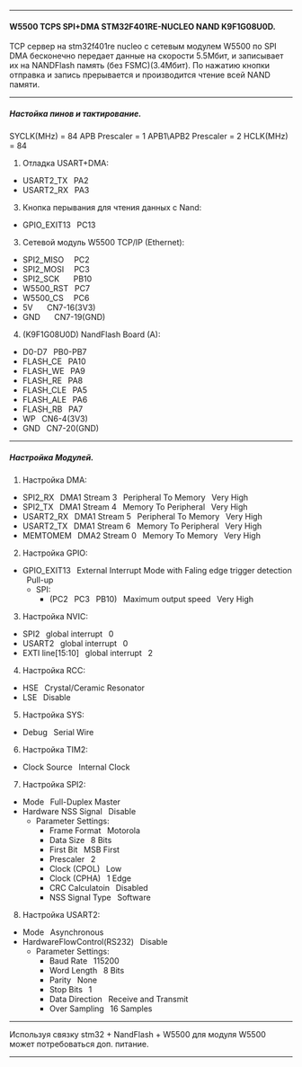 ***
#### W5500 TCPS SPI+DMA STM32F401RE-NUCLEO NAND K9F1G08U0D.  
TCP сервер на stm32f401re nucleo c сетевым модулем W5500 по SPI DMA бесконечно передает данные на скорости 5.5Мбит, и записывает их на NANDFlash память (без FSMC)(3.4Мбит). По нажатию кнопки отправка и запись прерывается и производится чтение всей NAND памяти.
***
##### Настойка пинов и тактирование.  
SYCLK(MHz) = 84  APB Prescaler = 1  APB1\APB2 Prescaler = 2  HCLK(MHz) = 84  
1. Отладка USART+DMA:  
 - USART2_TX      &ensp;PA2
 - USART2_RX      &ensp;PA3  
3. Кнопка перывания для чтения данных с Nand:
 - GPIO_EXIT13    &ensp;PC13  
3. Сетевой модуль W5500 ТСР/IP (Ethernet):  
 - SPI2_MISO      &ensp;&ensp;PC2  
 - SPI2_MOSI      &ensp;&ensp;PC3  
 - SPI2_SCK       &ensp;&ensp;&ensp;PB10  
 - W5500_RST      &ensp;PC7  
 - W5500_CS       &ensp;&ensp;PC6  
 - 5V             &ensp;&ensp;&ensp;CN7-16(3V3)  
 - GND            &ensp;&ensp;&ensp;CN7-19(GND)  
4. (K9F1G08U0D) NandFlash Board (A):  
 - D0-D7          &ensp;PB0-PB7  
 - FLASH_CE       &ensp;PA10  
 - FLASH_WE       &ensp;PA9  
 - FLASH_RE       &ensp;PA8  
 - FLASH_CLE      &ensp;PA5  
 - FLASH_ALE      &ensp;PA6  
 - FLASH_RB       &ensp;PA7  
 - WP             &ensp;CN6-4(3V3)  
 - GND            &ensp;CN7-20(GND)
***
##### Настройка Модулей.  
1. Настройка DMA:  
 - SPI2_RX    &ensp;DMA1 Stream 3  &ensp;Peripheral To Memory  &ensp;Very High  
 - SPI2_TX    &ensp;DMA1 Stream 4  &ensp;Memory To Peripheral  &ensp;Very High  
 - USART2_RX  &ensp;DMA1 Stream 5  &ensp;Peripheral To Memory  &ensp;Very High  
 - USART2_TX  &ensp;DMA1 Stream 6  &ensp;Memory To Peripheral  &ensp;Very High  
 - MEMTOMEM   &ensp;DMA2 Stream 0  &ensp;Memory To Memory      &ensp;Very High  
2. Настройка GPIO:  
 - GPIO_EXIT13  &ensp;External Interrupt Mode with Faling edge trigger detection  &ensp;Pull-up  
   - SPI:  
     - (PC2 &ensp;PC3 &ensp;PB10) &ensp;Maximum output speed  &ensp;Very High  
3. Настройка NVIC:  
 - SPI2              &ensp;global interrupt  &ensp;0  
 - USART2            &ensp;global interrupt  &ensp;0  
 - EXTI line[15:10]  &ensp;global interrupt  &ensp;2  
4. Настройка RCC:  
 - HSE  &ensp;Crystal/Ceramic Resonator  
 - LSE  &ensp;Disable  
5. Настройка SYS:  
 - Debug  &ensp;Serial Wire  
6. Настройка TIM2:  
 - Clock Source  &ensp;Internal Clock  
7. Настройка SPI2:  
 - Mode                  &ensp;Full-Duplex Master  
 - Hardware NSS Signal   &ensp;Disable  
   - Parameter Settings:  
     - Frame Format      &ensp;Motorola  
     - Data Size         &ensp;8 Bits  
     - First Bit         &ensp;MSB First  
     - Prescaler         &ensp;2  
     - Clock (CPOL)      &ensp;Low  
     - Clock (CPHA)      &ensp;1 Edge  
     - CRC Calculatoin   &ensp;Disabled  
     - NSS Signal Type   &ensp;Software  
8. Настройка USART2:  
 - Mode                        &ensp;Asynchronous  
 - HardwareFlowControl(RS232)  &ensp;Disable  
   - Parameter Settings:  
     - Baud Rate               &ensp;115200  
     - Word Length             &ensp;8 Bits  
     - Parity                  &ensp;None  
     - Stop Bits               &ensp;1  
     - Data Direction          &ensp;Receive and Transmit  
     - Over Sampling           &ensp;16 Samples
***
Используя связку stm32 + NandFlash + W5500 для модуля W5500 может потребоваться доп. питание.  
***
